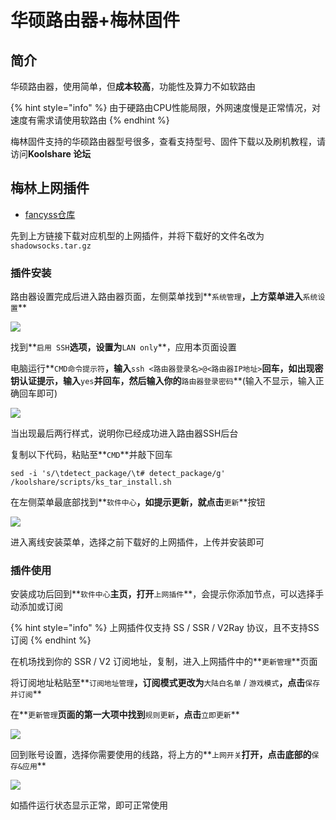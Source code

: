 # 华硕路由器+梅林固件

## 简介

华硕路由器，使用简单，但**成本较高**，功能性及算力不如软路由

{% hint style="info" %}
由于硬路由CPU性能局限，外网速度慢是正常情况，对速度有需求请使用软路由
{% endhint %}

梅林固件支持的华硕路由器型号很多，查看支持型号、固件下载以及刷机教程，请访问**Koolshare 论坛**

## **梅林上网插件**

* [fancyss仓库](https://github.com/hq450/fancyss)

先到上方链接下载对应机型的上网插件，并将下载好的文件名改为`shadowsocks.tar.gz`

### 插件安装

路由器设置完成后进入路由器页面，左侧菜单找到**`系统管理`**，上方菜单进入**`系统设置`**

![](https://fastly.jsdelivr.net/gh/EYW-015/Oculus-guide-China/img/merlin/merlin2.png)

找到**`启用 SSH`**选项，设置为**`LAN only`**，应用本页面设置

电脑运行**`CMD命令提示符`**，输入**`ssh <路由器登录名>@<路由器IP地址>`**回车，如出现密钥认证提示，输入**`yes`**并回车，然后输入你的**`路由器登录密码`**(输入不显示，输入正确回车即可)

![](https://fastly.jsdelivr.net/gh/EYW-015/Oculus-guide-China/img/merlin/merlin3.png)

当出现最后两行样式，说明你已经成功进入路由器SSH后台

复制以下代码，粘贴至**`CMD`**并敲下回车

```shell
sed -i 's/\tdetect_package/\t# detect_package/g' /koolshare/scripts/ks_tar_install.sh
```

在左侧菜单最底部找到**`软件中心`**，如提示更新，就点击**`更新`**按钮

![](https://fastly.jsdelivr.net/gh/EYW-015/Oculus-guide-China/img/merlin/merlin1.png)

进入离线安装菜单，选择之前下载好的上网插件，上传并安装即可

### 插件使用

安装成功后回到**`软件中心`**主页，打开**`上网插件`**，会提示你添加节点，可以选择手动添加或订阅

{% hint style="info" %}
上网插件仅支持 SS / SSR / V2Ray 协议，且不支持SS订阅
{% endhint %}

在机场找到你的 SSR / V2 订阅地址，复制，进入上网插件中的**`更新管理`**页面

将订阅地址粘贴至**`订阅地址管理`**，订阅模式更改为**`大陆白名单` / `游戏模式`**，点击**`保存并订阅`**

在**`更新管理`**页面的第一大项中找到**`规则更新`**，点击**`立即更新`**

![](https://fastly.jsdelivr.net/gh/EYW-015/Oculus-guide-China/img/merlin/merlin\_ss.png)

回到账号设置，选择你需要使用的线路，将上方的**`上网开关`**打开，点击底部的**`保存&应用`**

![](https://fastly.jsdelivr.net/gh/EYW-015/Oculus-guide-China/img/merlin/merlin\_ss\_on.png)

如插件运行状态显示正常，即可正常使用
